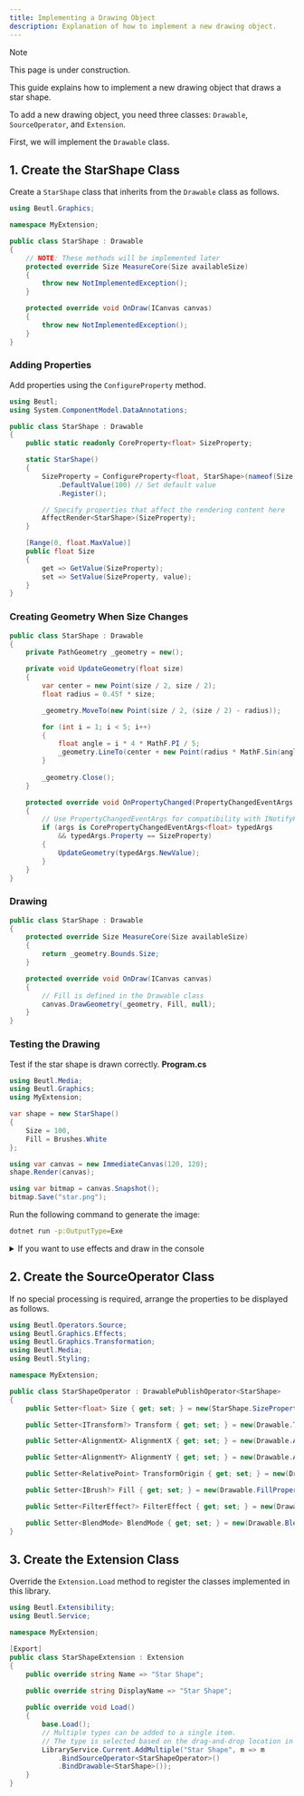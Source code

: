 ```yaml
---
title: Implementing a Drawing Object
description: Explanation of how to implement a new drawing object.
---
```


> [!NOTE]
> This page is under construction.

This guide explains how to implement a new drawing object that draws a star shape.

To add a new drawing object, you need three classes: `Drawable`, `SourceOperator`, and `Extension`.

First, we will implement the `Drawable` class.

## 1. Create the StarShape Class

Create a `StarShape` class that inherits from the `Drawable` class as follows.

```cs
using Beutl.Graphics;

namespace MyExtension;

public class StarShape : Drawable
{
    // NOTE: These methods will be implemented later
    protected override Size MeasureCore(Size availableSize)
    {
        throw new NotImplementedException();
    }

    protected override void OnDraw(ICanvas canvas)
    {
        throw new NotImplementedException();
    }
}
```

### Adding Properties

Add properties using the `ConfigureProperty` method.

```cs
using Beutl;
using System.ComponentModel.DataAnnotations;

public class StarShape : Drawable
{
    public static readonly CoreProperty<float> SizeProperty;

    static StarShape()
    {
        SizeProperty = ConfigureProperty<float, StarShape>(nameof(Size))
            .DefaultValue(100) // Set default value
            .Register();

        // Specify properties that affect the rendering content here
        AffectRender<StarShape>(SizeProperty);
    }

    [Range(0, float.MaxValue)]
    public float Size
    {
        get => GetValue(SizeProperty);
        set => SetValue(SizeProperty, value);
    }
}
```

### Creating Geometry When Size Changes

```cs
public class StarShape : Drawable
{
    private PathGeometry _geometry = new();

    private void UpdateGeometry(float size)
    {
        var center = new Point(size / 2, size / 2);
        float radius = 0.45f * size;

        _geometry.MoveTo(new Point(size / 2, (size / 2) - radius));

        for (int i = 1; i < 5; i++)
        {
            float angle = i * 4 * MathF.PI / 5;
            _geometry.LineTo(center + new Point(radius * MathF.Sin(angle), -radius * MathF.Cos(angle)));
        }
        
        _geometry.Close();
    }

    protected override void OnPropertyChanged(PropertyChangedEventArgs args)
    {
        // Use PropertyChangedEventArgs for compatibility with INotifyPropertyChanged, so check the type
        if (args is CorePropertyChangedEventArgs<float> typedArgs
            && typedArgs.Property == SizeProperty)
        {
            UpdateGeometry(typedArgs.NewValue);
        }
    }
}
```

### Drawing

```cs
public class StarShape : Drawable
{
    protected override Size MeasureCore(Size availableSize)
    {
        return _geometry.Bounds.Size;
    }

    protected override void OnDraw(ICanvas canvas)
    {
        // Fill is defined in the Drawable class
        canvas.DrawGeometry(_geometry, Fill, null);
    }
}
```

### Testing the Drawing

Test if the star shape is drawn correctly.
**Program.cs**
```cs
using Beutl.Media;
using Beutl.Graphics;
using MyExtension;

var shape = new StarShape()
{
    Size = 100,
    Fill = Brushes.White
};

using var canvas = new ImmediateCanvas(120, 120);
shape.Render(canvas);

using var bitmap = canvas.Snapshot();
bitmap.Save("star.png");
```

Run the following command to generate the image:
```sh
dotnet run -p:OutputType=Exe
```
<details>
<summary>If you want to use effects and draw in the console</summary>

```cs
using Beutl.Media;
using Beutl.Graphics;
using Beutl.Graphics.Rendering;
using MyExtension;

var shape = new StarShape()
{
    Size = 100,
    Fill = Brushes.White
};

var canvasSize = new PixelSize(120, 120);
var node = new ContainerNode();
using (var deferred = new DeferredCanvas(node, canvasSize))
{
    shape.Render(deferred);
}
// Use using (...) { ... } or the Dispose method before rendering the node.

using var canvas = new ImmediateCanvas(canvasSize.Width, canvasSize.Height);
node.Render(canvas);

using var bitmap = canvas.Snapshot();
bitmap.Save("star.png");
```

</details>

## 2. Create the SourceOperator Class

If no special processing is required, arrange the properties to be displayed as follows.

```cs
using Beutl.Operators.Source;
using Beutl.Graphics.Effects;
using Beutl.Graphics.Transformation;
using Beutl.Media;
using Beutl.Styling;

namespace MyExtension;

public class StarShapeOperator : DrawablePublishOperator<StarShape>
{
    public Setter<float> Size { get; set; } = new(StarShape.SizeProperty, 100);

    public Setter<ITransform?> Transform { get; set; } = new(Drawable.TransformProperty, new TransformGroup());

    public Setter<AlignmentX> AlignmentX { get; set; } = new(Drawable.AlignmentXProperty, Media.AlignmentX.Center);

    public Setter<AlignmentY> AlignmentY { get; set; } = new(Drawable.AlignmentYProperty, Media.AlignmentY.Center);

    public Setter<RelativePoint> TransformOrigin { get; set; } = new(Drawable.TransformOriginProperty, RelativePoint.Center);

    public Setter<IBrush?> Fill { get; set; } = new(Drawable.FillProperty, new SolidColorBrush(Colors.White));

    public Setter<FilterEffect?> FilterEffect { get; set; } = new(Drawable.FilterEffectProperty, new FilterEffectGroup());

    public Setter<BlendMode> BlendMode { get; set; } = new(Drawable.BlendModeProperty, Graphics.BlendMode.SrcOver);
}
```

## 3. Create the Extension Class

Override the `Extension.Load` method to register the classes implemented in this library.

```cs
using Beutl.Extensibility;
using Beutl.Service;

namespace MyExtension;

[Export]
public class StarShapeExtension : Extension
{
    public override string Name => "Star Shape";
    
    public override string DisplayName => "Star Shape";

    public override void Load()
    {
        base.Load();
        // Multiple types can be added to a single item.
        // The type is selected based on the drag-and-drop location in the UI
        LibraryService.Current.AddMultiple("Star Shape", m => m
            .BindSourceOperator<StarShapeOperator>()
            .BindDrawable<StarShape>());
    }
}
```
